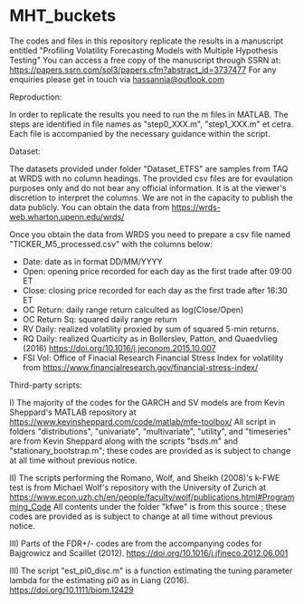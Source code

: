 # MHT_buckets
The codes and files in this repository replicate the results in a manuscript entitled 
"Profiling Volatility Forecasting Models with Multiple Hypothesis Testing"
You can access a free copy of the manuscript through SSRN at:
https://papers.ssrn.com/sol3/papers.cfm?abstract_id=3737477
For any enquiries please get in touch via hassannia@outlook.com

Reproduction:

In order to replicate the results you need to run the m files in MATLAB. The steps are identified in file names as "step0_XXX.m", "step1_XXX.m" et cetra. Each file is accompanied by the necessary guidance within the script.

Dataset:

The datasets provided under folder "Dataset_ETFS" are samples from TAQ at WRDS with no column headings. The provided csv files are for evaulation purposes only and do not bear any official information. It is at the viewer's discretion to interpret the columns. We are not in the capacity to publish the data publicly. You can obtain the data from https://wrds-web.wharton.upenn.edu/wrds/

Once you obtain the data from WRDS you need to prepare a csv file named "TICKER_M5_processed.csv" with the columns below:
- Date: date as in format DD/MM/YYYY
- Open: opening price recorded for each day as the first trade after 09:00 ET
- Close: closing price recorded for each day as the first trade after 16:30 ET
- OC Return: daily range return calculted as log(Close/Open)
- OC Return Sq: squared daily range return
- RV Daily: realized volatility proxied by sum of squared 5-min returns.
- RQ Daily: realized Quarticity as in Bollerslev, Patton, and Quaedvlieg (2016) https://doi.org/10.1016/j.jeconom.2015.10.007
- FSI Vol: Office of Finacial Research Financial Stress Index for volatility from https://www.financialresearch.gov/financial-stress-index/


Third-party scripts: 

I) The majority of the codes for the GARCH and SV models are from Kevin Sheppard's MATLAB repository at https://www.kevinsheppard.com/code/matlab/mfe-toolbox/
All script in folders "distributions", "univariate", "multivariate", "utility", and "timeseries" are from Kevin Sheppard along with the scripts "bsds.m" and "stationary_bootstrap.m"; these codes are provided as is subject to change at all time without previous notice.

II) The scripts performing the Romano, Wolf, and Sheikh (2008)'s k-FWE test is from Michael Wolf's repository with the University of Zurich at https://www.econ.uzh.ch/en/people/faculty/wolf/publications.html#Programming_Code
All contents under the folder "kfwe" is from this source ; these codes are provided as is subject to change at all time without previous notice.

III) Parts of the FDR+/- codes are from the accompanying codes for Bajgrowicz and Scaillet (2012). https://doi.org/10.1016/j.jfineco.2012.06.001

III) The script "est_pi0_disc.m" is a function estimating the tuning parameter lambda for the estimating pi0 as in Liang (2016). https://doi.org/10.1111/biom.12429
